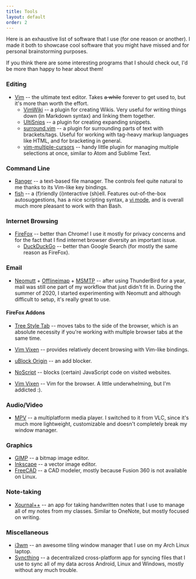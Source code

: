 ```yaml
---
title: Tools
layout: default
order: 2
---
```


Here is an exhaustive list of software that I use (for one reason or another).
I made it both to showcase cool software that you might have missed and for personal brainstorming purposes.

If you think there are some interesting programs that I should check out, I'd be more than happy to hear about them!

### Editing
- [Vim](https://www.vim.org/) -- the ultimate text editor. Takes ~~a while~~ forever to get used to, but it's more than worth the effort.
	- [VimWiki](https://github.com/vimwiki/vimwiki) -- a plugin for creating Wikis. Very useful for writing things down (in Markdown syntax) and linking them together.
	- [UltiSnips](https://github.com/sirver/UltiSnips) -- a plugin for creating expanding snippets.
	- [surround.vim](https://github.com/tpope/vim-surround) -- a plugin for surrounding parts of text with brackets/tags. Useful for working with tag-heavy markup languages like HTML, and for bracketing in general.
	- [vim-multiple-cursors](https://github.com/terryma/vim-multiple-cursors) -- handy little plugin for managing multiple selections at once, similar to Atom and Sublime Text.

### Command Line
- [Ranger](https://wiki.archlinux.org/index.php/Ranger) -- a text-based file manager. The controls feel quite natural to me thanks to its Vim-like key bindings.
- [fish](https://fishshell.com/) -- a (f)riendly (i)nteractive (sh)ell. Features out-of-the-box autosuggestions, has a nice scripting syntax, a [vi mode](https://fishshell.com/docs/current/commands.html#fish_vi_mode), and is overall much more pleasant to work with than Bash.

### Internet Browsing
- [FireFox](https://www.mozilla.org/en-US/firefox/) -- better than Chrome! I use it mostly for privacy concerns and for the fact that I find internet browser diversity an important issue.
	- [DuckDuckGo](https://duckduckgo.com/) -- better than Google Search (for mostly the same reason as FireFox).

### Email
- [Neomutt](https://github.com/neomutt/) + [Offlineimap](https://github.com/neomutt/) + [MSMTP](https://marlam.de/msmtp/) -- after using ThunderBird for a year, mail was still one part of my workflow that just didn't fit in. During the summer of 2020, I started experimenting with Neomutt and although difficult to setup, it's really great to use.

#### FireFox Addons
- [Tree Style Tab](https://addons.mozilla.org/en-US/firefox/addon/tree-style-tab/) -- moves tabs to the side of the browser, which is an absolute necessity if you're working with multiple browser tabs at the same time.
- [Vim Vixen](https://addons.mozilla.org/en-US/firefox/addon/vim-vixen/) -- provides relatively decent browsing with Vim-like bindings.

- [uBlock Origin](https://addons.mozilla.org/en-US/firefox/addon/ublock-origin/) -- an add blocker.
- [NoScript](https://addons.mozilla.org/en-US/firefox/addon/noscript/) -- blocks (certain) JavaScript code on visited websites.
- [Vim Vixen](https://addons.mozilla.org/en-US/firefox/addon/vim-vixen/) -- Vim for the browser. A little underwhelming, but I'm addicted :).

### Audio/Video
- [MPV](https://www.videolan.org/vlc/) -- a multiplatform media player. I switched to it from VLC, since it's much more lightweight, customizable and doesn't completely break my window manager.

### Graphics
- [GIMP](https://www.gimp.org/) -- a bitmap image editor.
- [Inkscape](https://inkscape.org/) -- a vector image editor.
- [FreeCAD](https://www.freecadweb.org/) -- a CAD modeler, mostly because Fusion 360 is not available on Linux.

### Note-taking
- [Xournal++](https://github.com/xournalpp/xournalpp) -- an app for taking handwritten notes that I use to manage all of my notes from my classes. Similar to OneNote, but mostly focused on writing.

### Miscellaneous
- [i3wm](https://i3wm.org/) -- an awesome tiling window manager that I use on my Arch Linux laptop. 
- [Syncthing](https://syncthing.net/) -- a decentralized cross-platform app for syncing files that I use to sync all of my data across Android, Linux and Windows, mostly without any much trouble.
